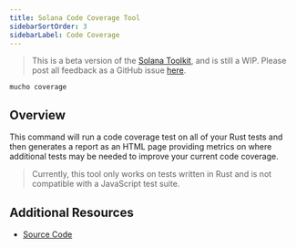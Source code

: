 ```yaml
---
title: Solana Code Coverage Tool
sidebarSortOrder: 3
sidebarLabel: Code Coverage
---
```


> This is a beta version of the [Solana Toolkit](/docs/toolkit/index.md), and is
> still a WIP. Please post all feedback as a GitHub issue
> [here](https://github.com/solana-foundation/developer-content/issues/new?title=%5Btoolkit%5D%20).

```shell
mucho coverage
```

## Overview

This command will run a code coverage test on all of your Rust tests and then
generates a report as an HTML page providing metrics on where additional tests
may be needed to improve your current code coverage.

> Currently, this tool only works on tests written in Rust and is not compatible
> with a JavaScript test suite.

## Additional Resources

- [Source Code](https://github.com/LimeChain/zest?tab=readme-ov-file)
